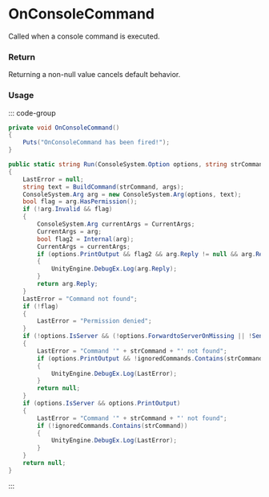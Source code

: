 # OnConsoleCommand
<Badge type="info" text="Global"/><Badge type="danger" text="Carbon Compatible"/>
Called when a console command is executed.

### Return
Returning a non-null value cancels default behavior.

### Usage
::: code-group
```csharp [Example]
private void OnConsoleCommand()
{
	Puts("OnConsoleCommand has been fired!");
}
```
```csharp [Source — Facepunch.Console @ ConsoleSystem]
public static string Run(ConsoleSystem.Option options, string strCommand, params object[] args)
{
	LastError = null;
	string text = BuildCommand(strCommand, args);
	ConsoleSystem.Arg arg = new ConsoleSystem.Arg(options, text);
	bool flag = arg.HasPermission();
	if (!arg.Invalid && flag)
	{
		ConsoleSystem.Arg currentArgs = CurrentArgs;
		CurrentArgs = arg;
		bool flag2 = Internal(arg);
		CurrentArgs = currentArgs;
		if (options.PrintOutput && flag2 && arg.Reply != null && arg.Reply.Length > 0)
		{
			UnityEngine.DebugEx.Log(arg.Reply);
		}
		return arg.Reply;
	}
	LastError = "Command not found";
	if (!flag)
	{
		LastError = "Permission denied";
	}
	if (!options.IsServer && (!options.ForwardtoServerOnMissing || !SendToServer(text)))
	{
		LastError = "Command '" + strCommand + "' not found";
		if (options.PrintOutput && !ignoredCommands.Contains(strCommand))
		{
			UnityEngine.DebugEx.Log(LastError);
		}
		return null;
	}
	if (options.IsServer && options.PrintOutput)
	{
		LastError = "Command '" + strCommand + "' not found";
		if (!ignoredCommands.Contains(strCommand))
		{
			UnityEngine.DebugEx.Log(LastError);
		}
	}
	return null;
}

```
:::
